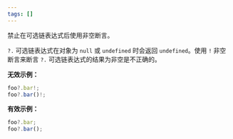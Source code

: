 ```yaml
---
tags: []
---
```


禁止在可选链表达式后使用非空断言。

`?.` 可选链表达式在对象为 `null` 或 `undefined` 时会返回 `undefined`。使用 `!` 非空断言来断言 `?.` 可选链表达式的结果为非空是不正确的。

**无效示例：**

```typescript
foo?.bar!;
foo?.bar()!;
```

**有效示例：**

```typescript
foo?.bar;
foo?.bar();
```